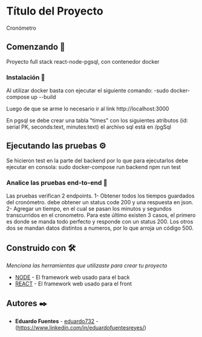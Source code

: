 # Título del Proyecto

Cronómetro 

## Comenzando 🚀

Proyecto full stack react-node-pgsql, con contenedor docker


### Instalación 🔧

Al utilizar docker basta con ejecutar el siguiente comando:
-sudo docker-compose up --build

Luego de que se arme lo necesario ir al link http://localhost:3000

En pgsql se debe crear una tabla "times" con los siguientes atributos (id: serial PK, seconds:text, minutes:text)
el archivo sql está en /pgSql

## Ejecutando las pruebas ⚙️

Se hicieron test en la parte del backend por lo que para ejecutarlos debe ejecutar en consola: sudo docker-compose run backend npm run test

### Analice las pruebas end-to-end 🔩

Las pruebas verifican 2 endpoints.
1- Obtener todos los tiempos guardados del cronómetro. debe obtener un status code 200 y una respuesta en json.
2- Agregar un tiempo, en el cual se pasan los minutos y segundos transcurridos en el cronometro.
Para este último existen 3 casos, el primero es donde se manda todo perfecto y responde con un status 200.
Los otros dos se mandan datos distintos a numeros, por lo que arroja un código 500.


## Construido con 🛠️

_Menciona las herramientas que utilizaste para crear tu proyecto_

* [NODE](https://nodejs.dev/) - El framework web usado para el back
* [REACT](https://es.reactjs.org/) - El framework web usado para el front


## Autores ✒️

* **Eduardo Fuentes**  - [eduardo732](https://github.com/eduardo732) - (https://www.linkedin.com/in/eduardofuentesreyes/)

